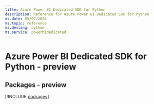 ```yaml
---
title: Azure Power BI Dedicated SDK for Python
description: Reference for Azure Power BI Dedicated SDK for Python
ms.date: 05/02/2024
ms.topic: reference
ms.devlang: python
ms.service: powerbidedicated
---
```

# Azure Power BI Dedicated SDK for Python - preview
## Packages - preview
[!INCLUDE [packages](power-bi-dedicated-index.md)]